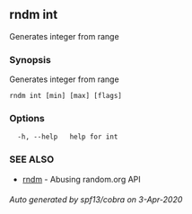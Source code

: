 ## rndm int

Generates integer from range

### Synopsis

Generates integer from range

```
rndm int [min] [max] [flags]
```

### Options

```
  -h, --help   help for int
```

### SEE ALSO

* [rndm](../README.md)	 - Abusing random.org API

###### Auto generated by spf13/cobra on 3-Apr-2020
